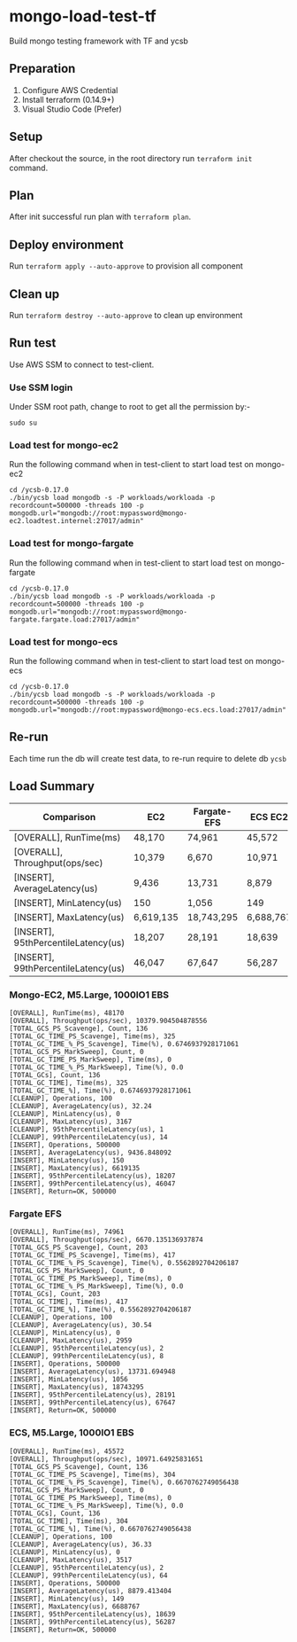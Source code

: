 # mongo-load-test-tf

Build mongo testing framework with TF and ycsb

## Preparation

1. Configure AWS Credential
2. Install terraform (0.14.9+)
3. Visual Studio Code (Prefer)

## Setup

After checkout the source, in the root directory run `terraform init` command.

## Plan

After init successful run plan with `terraform plan`.

## Deploy environment

Run `terraform apply --auto-approve` to provision all component

## Clean up

Run `terraform destroy --auto-approve` to clean up environment

## Run test

Use AWS SSM to connect to test-client.

### Use SSM login

Under SSM root path, change to root to get all the permission by:-

```
sudo su
```

### Load test for mongo-ec2

Run the following command when in test-client to start load test on mongo-ec2

```
cd /ycsb-0.17.0
./bin/ycsb load mongodb -s -P workloads/workloada -p recordcount=500000 -threads 100 -p mongodb.url="mongodb://root:mypassword@mongo-ec2.loadtest.internel:27017/admin"
```

### Load test for mongo-fargate

Run the following command when in test-client to start load test on mongo-fargate

```
cd /ycsb-0.17.0
./bin/ycsb load mongodb -s -P workloads/workloada -p recordcount=500000 -threads 100 -p mongodb.url="mongodb://root:mypassword@mongo-fargate.fargate.load:27017/admin"
```

### Load test for mongo-ecs

Run the following command when in test-client to start load test on mongo-ecs

```
cd /ycsb-0.17.0
./bin/ycsb load mongodb -s -P workloads/workloada -p recordcount=500000 -threads 100 -p mongodb.url="mongodb://root:mypassword@mongo-ecs.ecs.load:27017/admin"
```

## Re-run

Each time run the db will create test data, to re-run require to delete db `ycsb`

## Load Summary

| Comparison                          | EC2       | Fargate-EFS | ECS EC2   |
| ----------------------------------- | --------- | ----------- | --------- |
| [OVERALL], RunTime(ms)              | 48,170    | 74,961      | 45,572    |
| [OVERALL], Throughput(ops/sec)      | 10,379    | 6,670       | 10,971    |
| [INSERT], AverageLatency(us)        | 9,436     | 13,731      | 8,879     |
| [INSERT], MinLatency(us)            | 150       | 1,056       | 149       |
| [INSERT], MaxLatency(us)            | 6,619,135 | 18,743,295  | 6,688,767 |
| [INSERT], 95thPercentileLatency(us) | 18,207    | 28,191      | 18,639    |
| [INSERT], 99thPercentileLatency(us) | 46,047    | 67,647      | 56,287    |

### Mongo-EC2, M5.Large, 1000IO1 EBS

```
[OVERALL], RunTime(ms), 48170
[OVERALL], Throughput(ops/sec), 10379.904504878556
[TOTAL_GCS_PS_Scavenge], Count, 136
[TOTAL_GC_TIME_PS_Scavenge], Time(ms), 325
[TOTAL_GC_TIME_%_PS_Scavenge], Time(%), 0.6746937928171061
[TOTAL_GCS_PS_MarkSweep], Count, 0
[TOTAL_GC_TIME_PS_MarkSweep], Time(ms), 0
[TOTAL_GC_TIME_%_PS_MarkSweep], Time(%), 0.0
[TOTAL_GCs], Count, 136
[TOTAL_GC_TIME], Time(ms), 325
[TOTAL_GC_TIME_%], Time(%), 0.6746937928171061
[CLEANUP], Operations, 100
[CLEANUP], AverageLatency(us), 32.24
[CLEANUP], MinLatency(us), 0
[CLEANUP], MaxLatency(us), 3167
[CLEANUP], 95thPercentileLatency(us), 1
[CLEANUP], 99thPercentileLatency(us), 14
[INSERT], Operations, 500000
[INSERT], AverageLatency(us), 9436.848092
[INSERT], MinLatency(us), 150
[INSERT], MaxLatency(us), 6619135
[INSERT], 95thPercentileLatency(us), 18207
[INSERT], 99thPercentileLatency(us), 46047
[INSERT], Return=OK, 500000
```

### Fargate EFS

```
[OVERALL], RunTime(ms), 74961
[OVERALL], Throughput(ops/sec), 6670.135136937874
[TOTAL_GCS_PS_Scavenge], Count, 203
[TOTAL_GC_TIME_PS_Scavenge], Time(ms), 417
[TOTAL_GC_TIME_%_PS_Scavenge], Time(%), 0.5562892704206187
[TOTAL_GCS_PS_MarkSweep], Count, 0
[TOTAL_GC_TIME_PS_MarkSweep], Time(ms), 0
[TOTAL_GC_TIME_%_PS_MarkSweep], Time(%), 0.0
[TOTAL_GCs], Count, 203
[TOTAL_GC_TIME], Time(ms), 417
[TOTAL_GC_TIME_%], Time(%), 0.5562892704206187
[CLEANUP], Operations, 100
[CLEANUP], AverageLatency(us), 30.54
[CLEANUP], MinLatency(us), 0
[CLEANUP], MaxLatency(us), 2959
[CLEANUP], 95thPercentileLatency(us), 2
[CLEANUP], 99thPercentileLatency(us), 8
[INSERT], Operations, 500000
[INSERT], AverageLatency(us), 13731.694948
[INSERT], MinLatency(us), 1056
[INSERT], MaxLatency(us), 18743295
[INSERT], 95thPercentileLatency(us), 28191
[INSERT], 99thPercentileLatency(us), 67647
[INSERT], Return=OK, 500000
```

### ECS, M5.Large, 1000IO1 EBS

```
[OVERALL], RunTime(ms), 45572
[OVERALL], Throughput(ops/sec), 10971.64925831651
[TOTAL_GCS_PS_Scavenge], Count, 136
[TOTAL_GC_TIME_PS_Scavenge], Time(ms), 304
[TOTAL_GC_TIME_%_PS_Scavenge], Time(%), 0.6670762749056438
[TOTAL_GCS_PS_MarkSweep], Count, 0
[TOTAL_GC_TIME_PS_MarkSweep], Time(ms), 0
[TOTAL_GC_TIME_%_PS_MarkSweep], Time(%), 0.0
[TOTAL_GCs], Count, 136
[TOTAL_GC_TIME], Time(ms), 304
[TOTAL_GC_TIME_%], Time(%), 0.6670762749056438
[CLEANUP], Operations, 100
[CLEANUP], AverageLatency(us), 36.33
[CLEANUP], MinLatency(us), 0
[CLEANUP], MaxLatency(us), 3517
[CLEANUP], 95thPercentileLatency(us), 2
[CLEANUP], 99thPercentileLatency(us), 64
[INSERT], Operations, 500000
[INSERT], AverageLatency(us), 8879.413404
[INSERT], MinLatency(us), 149
[INSERT], MaxLatency(us), 6688767
[INSERT], 95thPercentileLatency(us), 18639
[INSERT], 99thPercentileLatency(us), 56287
[INSERT], Return=OK, 500000
```
